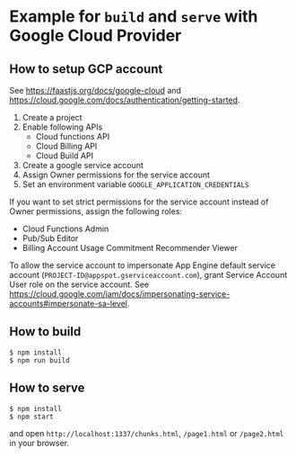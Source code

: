 # Example for `build` and `serve` with Google Cloud Provider

## How to setup GCP account

See https://faastjs.org/docs/google-cloud and https://cloud.google.com/docs/authentication/getting-started.

1. Create a project
2. Enable following APIs
   - Cloud functions API
   - Cloud Billing API
   - Cloud Build API
3. Create a google service account
4. Assign Owner permissions for the service account
5. Set an environment variable `GOOGLE_APPLICATION_CREDENTIALS`

If you want to set strict permissions for the service account instead of Owner permissions, assign the following roles:

- Cloud Functions Admin
- Pub/Sub Editor
- Billing Account Usage Commitment Recommender Viewer

To allow the service account to impersonate App Engine default service account (`PROJECT-ID@appspot.gserviceaccount.com`), grant Service Account User role on the service account.
See https://cloud.google.com/iam/docs/impersonating-service-accounts#impersonate-sa-level.

## How to build

```console
$ npm install
$ npm run build
```

## How to serve

```console
$ npm install
$ npm start
```

and open `http://localhost:1337/chunks.html`, `/page1.html` or `/page2.html` in your browser.
